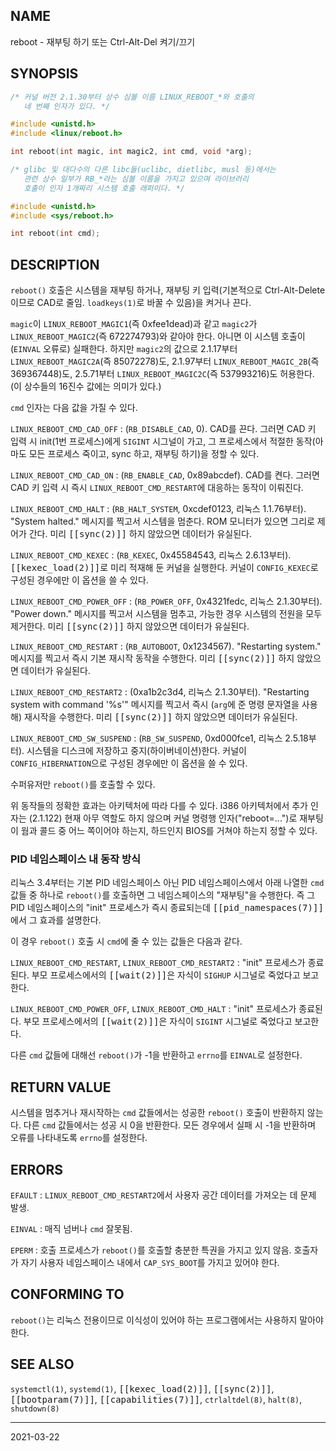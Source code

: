 ## NAME

reboot - 재부팅 하기 또는 Ctrl-Alt-Del 켜기/끄기

## SYNOPSIS

```c
/* 커널 버전 2.1.30부터 상수 심볼 이름 LINUX_REBOOT_*와 호출의
   네 번째 인자가 있다. */

#include <unistd.h>
#include <linux/reboot.h>

int reboot(int magic, int magic2, int cmd, void *arg);

/* glibc 및 대다수의 다른 libc들(uclibc, dietlibc, musl 등)에서는
   관련 상수 일부가 RB_*라는 심볼 이름을 가지고 있으며 라이브러리
   호출이 인자 1개짜리 시스템 호출 래퍼이다. */

#include <unistd.h>
#include <sys/reboot.h>

int reboot(int cmd);
```

## DESCRIPTION

`reboot()` 호출은 시스템을 재부팅 하거나, 재부팅 키 입력(기본적으로 Ctrl-Alt-Delete이므로 CAD로 줄임. `loadkeys(1)`로 바꿀 수 있음)을 켜거나 끈다.

`magic`이 `LINUX_REBOOT_MAGIC1`(즉 0xfee1dead)과 같고 `magic2`가 `LINUX_REBOOT_MAGIC2`(즉 672274793)와 같아야 한다. 아니면 이 시스템 호출이 (`EINVAL` 오류로) 실패한다. 하지만 `magic2`의 값으로 2.1.17부터 `LINUX_REBOOT_MAGIC2A`(즉 85072278)도, 2.1.97부터 `LINUX_REBOOT_MAGIC_2B`(즉 369367448)도, 2.5.71부터 `LINUX_REBOOT_MAGIC2C`(즉 537993216)도 허용한다. (이 상수들의 16진수 값에는 의미가 있다.)

`cmd` 인자는 다음 값을 가질 수 있다.

`LINUX_REBOOT_CMD_CAD_OFF`
:   (`RB_DISABLE_CAD`, 0). CAD를 끈다. 그러면 CAD 키 입력 시 init(1번 프로세스)에게 `SIGINT` 시그널이 가고, 그 프로세스에서 적절한 동작(아마도 모든 프로세스 죽이고, sync 하고, 재부팅 하기)을 정할 수 있다.

`LINUX_REBOOT_CMD_CAD_ON`
:   (`RB_ENABLE_CAD`, 0x89abcdef). CAD를 켠다. 그러면 CAD 키 입력 시 즉시 `LINUX_REBOOT_CMD_RESTART`에 대응하는 동작이 이뤄진다.

`LINUX_REBOOT_CMD_HALT`
:   (`RB_HALT_SYSTEM`, 0xcdef0123, 리눅스 1.1.76부터). "System halted." 메시지를 찍고서 시스템을 멈춘다. ROM 모니터가 있으면 그리로 제어가 간다. 미리 <tt>[[sync(2)]]</tt> 하지 않았으면 데이터가 유실된다.

`LINUX_REBOOT_CMD_KEXEC`
:   (`RB_KEXEC`, 0x45584543, 리눅스 2.6.13부터). <tt>[[kexec_load(2)]]</tt>로 미리 적재해 둔 커널을 실행한다. 커널이 `CONFIG_KEXEC`로 구성된 경우에만 이 옵션을 쓸 수 있다.

`LINUX_REBOOT_CMD_POWER_OFF`
:   (`RB_POWER_OFF`, 0x4321fedc, 리눅스 2.1.30부터). "Power down." 메시지를 찍고서 시스템을 멈추고, 가능한 경우 시스템의 전원을 모두 제거한다. 미리 <tt>[[sync(2)]]</tt> 하지 않았으면 데이터가 유실된다.

`LINUX_REBOOT_CMD_RESTART`
:   (`RB_AUTOBOOT`, 0x1234567). "Restarting system." 메시지를 찍고서 즉시 기본 재시작 동작을 수행한다. 미리 <tt>[[sync(2)]]</tt> 하지 않았으면 데이터가 유실된다.

`LINUX_REBOOT_CMD_RESTART2`
:   (0xa1b2c3d4, 리눅스 2.1.30부터). "Restarting system with command '%s'" 메시지를 찍고서 즉시 (`arg`에 준 명령 문자열을 사용해) 재시작을 수행한다. 미리 <tt>[[sync(2)]]</tt> 하지 않았으면 데이터가 유실된다.

`LINUX_REBOOT_CMD_SW_SUSPEND`
:   (`RB_SW_SUSPEND`, 0xd000fce1, 리눅스 2.5.18부터). 시스템을 디스크에 저장하고 중지(하이버네이션)한다. 커널이 `CONFIG_HIBERNATION`으로 구성된 경우에만 이 옵션을 쓸 수 있다.

수퍼유저만 `reboot()`를 호출할 수 있다.

위 동작들의 정확한 효과는 아키텍처에 따라 다를 수 있다. i386 아키텍처에서 추가 인자는 (2.1.122) 현재 아무 역할도 하지 않으며 커널 명령행 인자("reboot=...")로 재부팅이 웜과 콜드 중 어느 쪽이어야 하는지, 하드인지 BIOS를 거쳐야 하는지 정할 수 있다.

### PID 네임스페이스 내 동작 방식

리눅스 3.4부터는 기본 PID 네임스페이스 아닌 PID 네임스페이스에서 아래 나열한 `cmd` 값들 중 하나로 `reboot()`를 호출하면 그 네임스페이스의 "재부팅"을 수행한다. 즉 그 PID 네임스페이스의 "init" 프로세스가 즉시 종료되는데 <tt>[[pid_namespaces(7)]]</tt>에서 그 효과를 설명한다.

이 경우 `reboot()` 호출 시 `cmd`에 줄 수 있는 값들은 다음과 같다.

`LINUX_REBOOT_CMD_RESTART`, `LINUX_REBOOT_CMD_RESTART2`
:   "init" 프로세스가 종료된다. 부모 프로세스에서의 <tt>[[wait(2)]]</tt>은 자식이 `SIGHUP` 시그널로 죽었다고 보고한다.

`LINUX_REBOOT_CMD_POWER_OFF`, `LINUX_REBOOT_CMD_HALT`
:   "init" 프로세스가 종료된다. 부모 프로세스에서의 <tt>[[wait(2)]]</tt>은 자식이 `SIGINT` 시그널로 죽었다고 보고한다.

다른 `cmd` 값들에 대해선 `reboot()`가 -1을 반환하고 `errno`를 `EINVAL`로 설정한다.

## RETURN VALUE

시스템을 멈추거나 재시작하는 `cmd` 값들에서는 성공한 `reboot()` 호출이 반환하지 않는다. 다른 `cmd` 값들에서는 성공 시 0을 반환한다. 모든 경우에서 실패 시 -1을 반환하며 오류를 나타내도록 `errno`를 설정한다.

## ERRORS

`EFAULT`
:   `LINUX_REBOOT_CMD_RESTART2`에서 사용자 공간 데이터를 가져오는 데 문제 발생.

`EINVAL`
:   매직 넘버나 `cmd` 잘못됨.

`EPERM`
:   호출 프로세스가 `reboot()`를 호출할 충분한 특권을 가지고 있지 않음. 호출자가 자기 사용자 네임스페이스 내에서 `CAP_SYS_BOOT`를 가지고 있어야 한다.

## CONFORMING TO

`reboot()`는 리눅스 전용이므로 이식성이 있어야 하는 프로그램에서는 사용하지 말아야 한다.

## SEE ALSO

`systemctl(1)`, `systemd(1)`, <tt>[[kexec_load(2)]]</tt>, <tt>[[sync(2)]]</tt>, <tt>[[bootparam(7)]]</tt>, <tt>[[capabilities(7)]]</tt>, `ctrlaltdel(8)`, `halt(8)`, `shutdown(8)`

----

2021-03-22

